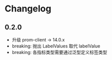 # Changelog

## 0.2.0

* 升级 prom-client -> 14.0.x
* breaking: 抛出 LabelValues 取代 labelValue
* breaking: 各指标类型需要通过泛型定义标签类型
